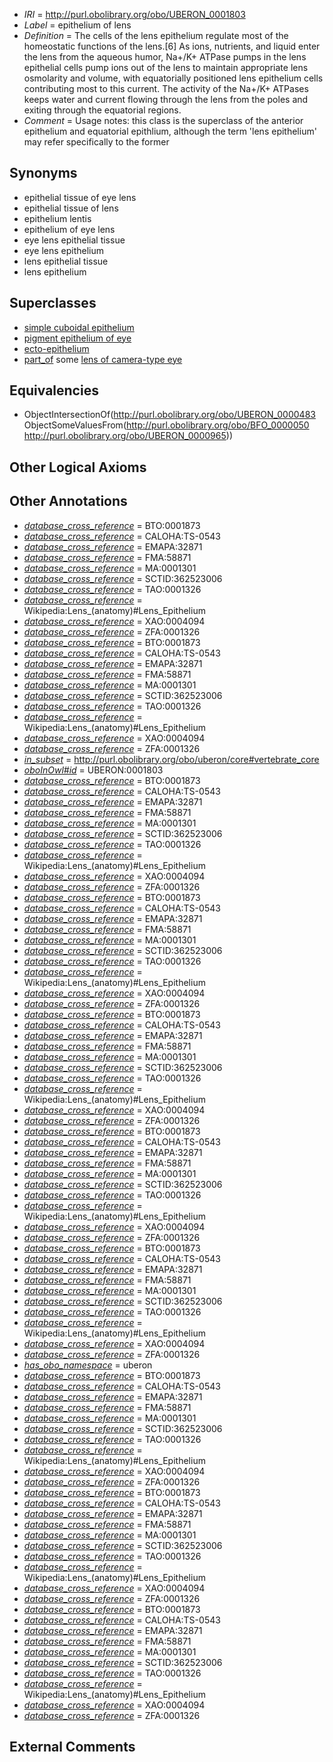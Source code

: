  * *IRI* = http://purl.obolibrary.org/obo/UBERON_0001803
 * *Label* = epithelium of lens
 * *Definition* = The cells of the lens epithelium regulate most of the homeostatic functions of the lens.[6] As ions, nutrients, and liquid enter the lens from the aqueous humor, Na+/K+ ATPase pumps in the lens epithelial cells pump ions out of the lens to maintain appropriate lens osmolarity and volume, with equatorially positioned lens epithelium cells contributing most to this current. The activity of the Na+/K+ ATPases keeps water and current flowing through the lens from the poles and exiting through the equatorial regions.
 * *Comment* = Usage notes: this class is the superclass of the anterior epithelium and equatorial epithlium, although the term 'lens epithelium' may refer specifically to the former

## Synonyms

 * epithelial tissue of eye lens
 * epithelial tissue of lens
 * epithelium lentis
 * epithelium of eye lens
 * eye lens epithelial tissue
 * eye lens epithelium
 * lens epithelial tissue
 * lens epithelium

## Superclasses

 * [simple cuboidal epithelium](../../UBERON/84/UBERON_0000484.md)
 * [pigment epithelium of eye](../../UBERON/25/UBERON_0007625.md)
 * [ecto-epithelium](../../UBERON/71/UBERON_0010371.md)
 * [part_of](../../BFO/50/BFO_0000050.md) some [lens of camera-type eye](../../UBERON/65/UBERON_0000965.md)

## Equivalencies

 * ObjectIntersectionOf(<http://purl.obolibrary.org/obo/UBERON_0000483> ObjectSomeValuesFrom(<http://purl.obolibrary.org/obo/BFO_0000050> <http://purl.obolibrary.org/obo/UBERON_0000965>))

## Other Logical Axioms


## Other Annotations

 * *[database_cross_reference](../../ef/oboInOwl#hasDbXref.md)* = BTO:0001873
 * *[database_cross_reference](../../ef/oboInOwl#hasDbXref.md)* = CALOHA:TS-0543
 * *[database_cross_reference](../../ef/oboInOwl#hasDbXref.md)* = EMAPA:32871
 * *[database_cross_reference](../../ef/oboInOwl#hasDbXref.md)* = FMA:58871
 * *[database_cross_reference](../../ef/oboInOwl#hasDbXref.md)* = MA:0001301
 * *[database_cross_reference](../../ef/oboInOwl#hasDbXref.md)* = SCTID:362523006
 * *[database_cross_reference](../../ef/oboInOwl#hasDbXref.md)* = TAO:0001326
 * *[database_cross_reference](../../ef/oboInOwl#hasDbXref.md)* = Wikipedia:Lens_(anatomy)#Lens_Epithelium
 * *[database_cross_reference](../../ef/oboInOwl#hasDbXref.md)* = XAO:0004094
 * *[database_cross_reference](../../ef/oboInOwl#hasDbXref.md)* = ZFA:0001326
 * *[database_cross_reference](../../ef/oboInOwl#hasDbXref.md)* = BTO:0001873
 * *[database_cross_reference](../../ef/oboInOwl#hasDbXref.md)* = CALOHA:TS-0543
 * *[database_cross_reference](../../ef/oboInOwl#hasDbXref.md)* = EMAPA:32871
 * *[database_cross_reference](../../ef/oboInOwl#hasDbXref.md)* = FMA:58871
 * *[database_cross_reference](../../ef/oboInOwl#hasDbXref.md)* = MA:0001301
 * *[database_cross_reference](../../ef/oboInOwl#hasDbXref.md)* = SCTID:362523006
 * *[database_cross_reference](../../ef/oboInOwl#hasDbXref.md)* = TAO:0001326
 * *[database_cross_reference](../../ef/oboInOwl#hasDbXref.md)* = Wikipedia:Lens_(anatomy)#Lens_Epithelium
 * *[database_cross_reference](../../ef/oboInOwl#hasDbXref.md)* = XAO:0004094
 * *[database_cross_reference](../../ef/oboInOwl#hasDbXref.md)* = ZFA:0001326
 * *[in_subset](../../et/oboInOwl#inSubset.md)* = http://purl.obolibrary.org/obo/uberon/core#vertebrate_core
 * *[oboInOwl#id](../../id/oboInOwl#id.md)* = UBERON:0001803
 * *[database_cross_reference](../../ef/oboInOwl#hasDbXref.md)* = BTO:0001873
 * *[database_cross_reference](../../ef/oboInOwl#hasDbXref.md)* = CALOHA:TS-0543
 * *[database_cross_reference](../../ef/oboInOwl#hasDbXref.md)* = EMAPA:32871
 * *[database_cross_reference](../../ef/oboInOwl#hasDbXref.md)* = FMA:58871
 * *[database_cross_reference](../../ef/oboInOwl#hasDbXref.md)* = MA:0001301
 * *[database_cross_reference](../../ef/oboInOwl#hasDbXref.md)* = SCTID:362523006
 * *[database_cross_reference](../../ef/oboInOwl#hasDbXref.md)* = TAO:0001326
 * *[database_cross_reference](../../ef/oboInOwl#hasDbXref.md)* = Wikipedia:Lens_(anatomy)#Lens_Epithelium
 * *[database_cross_reference](../../ef/oboInOwl#hasDbXref.md)* = XAO:0004094
 * *[database_cross_reference](../../ef/oboInOwl#hasDbXref.md)* = ZFA:0001326
 * *[database_cross_reference](../../ef/oboInOwl#hasDbXref.md)* = BTO:0001873
 * *[database_cross_reference](../../ef/oboInOwl#hasDbXref.md)* = CALOHA:TS-0543
 * *[database_cross_reference](../../ef/oboInOwl#hasDbXref.md)* = EMAPA:32871
 * *[database_cross_reference](../../ef/oboInOwl#hasDbXref.md)* = FMA:58871
 * *[database_cross_reference](../../ef/oboInOwl#hasDbXref.md)* = MA:0001301
 * *[database_cross_reference](../../ef/oboInOwl#hasDbXref.md)* = SCTID:362523006
 * *[database_cross_reference](../../ef/oboInOwl#hasDbXref.md)* = TAO:0001326
 * *[database_cross_reference](../../ef/oboInOwl#hasDbXref.md)* = Wikipedia:Lens_(anatomy)#Lens_Epithelium
 * *[database_cross_reference](../../ef/oboInOwl#hasDbXref.md)* = XAO:0004094
 * *[database_cross_reference](../../ef/oboInOwl#hasDbXref.md)* = ZFA:0001326
 * *[database_cross_reference](../../ef/oboInOwl#hasDbXref.md)* = BTO:0001873
 * *[database_cross_reference](../../ef/oboInOwl#hasDbXref.md)* = CALOHA:TS-0543
 * *[database_cross_reference](../../ef/oboInOwl#hasDbXref.md)* = EMAPA:32871
 * *[database_cross_reference](../../ef/oboInOwl#hasDbXref.md)* = FMA:58871
 * *[database_cross_reference](../../ef/oboInOwl#hasDbXref.md)* = MA:0001301
 * *[database_cross_reference](../../ef/oboInOwl#hasDbXref.md)* = SCTID:362523006
 * *[database_cross_reference](../../ef/oboInOwl#hasDbXref.md)* = TAO:0001326
 * *[database_cross_reference](../../ef/oboInOwl#hasDbXref.md)* = Wikipedia:Lens_(anatomy)#Lens_Epithelium
 * *[database_cross_reference](../../ef/oboInOwl#hasDbXref.md)* = XAO:0004094
 * *[database_cross_reference](../../ef/oboInOwl#hasDbXref.md)* = ZFA:0001326
 * *[database_cross_reference](../../ef/oboInOwl#hasDbXref.md)* = BTO:0001873
 * *[database_cross_reference](../../ef/oboInOwl#hasDbXref.md)* = CALOHA:TS-0543
 * *[database_cross_reference](../../ef/oboInOwl#hasDbXref.md)* = EMAPA:32871
 * *[database_cross_reference](../../ef/oboInOwl#hasDbXref.md)* = FMA:58871
 * *[database_cross_reference](../../ef/oboInOwl#hasDbXref.md)* = MA:0001301
 * *[database_cross_reference](../../ef/oboInOwl#hasDbXref.md)* = SCTID:362523006
 * *[database_cross_reference](../../ef/oboInOwl#hasDbXref.md)* = TAO:0001326
 * *[database_cross_reference](../../ef/oboInOwl#hasDbXref.md)* = Wikipedia:Lens_(anatomy)#Lens_Epithelium
 * *[database_cross_reference](../../ef/oboInOwl#hasDbXref.md)* = XAO:0004094
 * *[database_cross_reference](../../ef/oboInOwl#hasDbXref.md)* = ZFA:0001326
 * *[database_cross_reference](../../ef/oboInOwl#hasDbXref.md)* = BTO:0001873
 * *[database_cross_reference](../../ef/oboInOwl#hasDbXref.md)* = CALOHA:TS-0543
 * *[database_cross_reference](../../ef/oboInOwl#hasDbXref.md)* = EMAPA:32871
 * *[database_cross_reference](../../ef/oboInOwl#hasDbXref.md)* = FMA:58871
 * *[database_cross_reference](../../ef/oboInOwl#hasDbXref.md)* = MA:0001301
 * *[database_cross_reference](../../ef/oboInOwl#hasDbXref.md)* = SCTID:362523006
 * *[database_cross_reference](../../ef/oboInOwl#hasDbXref.md)* = TAO:0001326
 * *[database_cross_reference](../../ef/oboInOwl#hasDbXref.md)* = Wikipedia:Lens_(anatomy)#Lens_Epithelium
 * *[database_cross_reference](../../ef/oboInOwl#hasDbXref.md)* = XAO:0004094
 * *[database_cross_reference](../../ef/oboInOwl#hasDbXref.md)* = ZFA:0001326
 * *[has_obo_namespace](../../ce/oboInOwl#hasOBONamespace.md)* = uberon
 * *[database_cross_reference](../../ef/oboInOwl#hasDbXref.md)* = BTO:0001873
 * *[database_cross_reference](../../ef/oboInOwl#hasDbXref.md)* = CALOHA:TS-0543
 * *[database_cross_reference](../../ef/oboInOwl#hasDbXref.md)* = EMAPA:32871
 * *[database_cross_reference](../../ef/oboInOwl#hasDbXref.md)* = FMA:58871
 * *[database_cross_reference](../../ef/oboInOwl#hasDbXref.md)* = MA:0001301
 * *[database_cross_reference](../../ef/oboInOwl#hasDbXref.md)* = SCTID:362523006
 * *[database_cross_reference](../../ef/oboInOwl#hasDbXref.md)* = TAO:0001326
 * *[database_cross_reference](../../ef/oboInOwl#hasDbXref.md)* = Wikipedia:Lens_(anatomy)#Lens_Epithelium
 * *[database_cross_reference](../../ef/oboInOwl#hasDbXref.md)* = XAO:0004094
 * *[database_cross_reference](../../ef/oboInOwl#hasDbXref.md)* = ZFA:0001326
 * *[database_cross_reference](../../ef/oboInOwl#hasDbXref.md)* = BTO:0001873
 * *[database_cross_reference](../../ef/oboInOwl#hasDbXref.md)* = CALOHA:TS-0543
 * *[database_cross_reference](../../ef/oboInOwl#hasDbXref.md)* = EMAPA:32871
 * *[database_cross_reference](../../ef/oboInOwl#hasDbXref.md)* = FMA:58871
 * *[database_cross_reference](../../ef/oboInOwl#hasDbXref.md)* = MA:0001301
 * *[database_cross_reference](../../ef/oboInOwl#hasDbXref.md)* = SCTID:362523006
 * *[database_cross_reference](../../ef/oboInOwl#hasDbXref.md)* = TAO:0001326
 * *[database_cross_reference](../../ef/oboInOwl#hasDbXref.md)* = Wikipedia:Lens_(anatomy)#Lens_Epithelium
 * *[database_cross_reference](../../ef/oboInOwl#hasDbXref.md)* = XAO:0004094
 * *[database_cross_reference](../../ef/oboInOwl#hasDbXref.md)* = ZFA:0001326
 * *[database_cross_reference](../../ef/oboInOwl#hasDbXref.md)* = BTO:0001873
 * *[database_cross_reference](../../ef/oboInOwl#hasDbXref.md)* = CALOHA:TS-0543
 * *[database_cross_reference](../../ef/oboInOwl#hasDbXref.md)* = EMAPA:32871
 * *[database_cross_reference](../../ef/oboInOwl#hasDbXref.md)* = FMA:58871
 * *[database_cross_reference](../../ef/oboInOwl#hasDbXref.md)* = MA:0001301
 * *[database_cross_reference](../../ef/oboInOwl#hasDbXref.md)* = SCTID:362523006
 * *[database_cross_reference](../../ef/oboInOwl#hasDbXref.md)* = TAO:0001326
 * *[database_cross_reference](../../ef/oboInOwl#hasDbXref.md)* = Wikipedia:Lens_(anatomy)#Lens_Epithelium
 * *[database_cross_reference](../../ef/oboInOwl#hasDbXref.md)* = XAO:0004094
 * *[database_cross_reference](../../ef/oboInOwl#hasDbXref.md)* = ZFA:0001326

## External Comments

